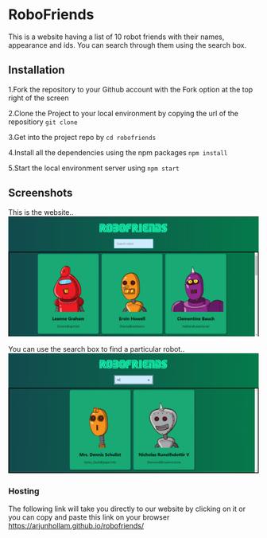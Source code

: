 # RoboFriends
This is a website having a list of 10 robot friends with their names, appearance and ids. You can search through them using the search box.

## Installation

1.Fork the repository to your Github account with the Fork option at the top right of the screen

2.Clone the Project to your local environment by copying the url of the repositiory 
`git clone`

3.Get into the project repo by 
`cd robofriends`

4.Install all the dependencies using the npm packages 
`npm install`

5.Start the local environment server using 
`npm start`

## Screenshots

This is the website..
![Home Page](/Screenshots/allrobots.png)

You can use the search box to find a particular robot..
![Filtered Robots](/Screenshots/FilteredRobots.png)

### Hosting

The following link will take you directly to our website by clicking on it or you can copy and paste this link on your browser
https://arjunhollam.github.io/robofriends/
  
